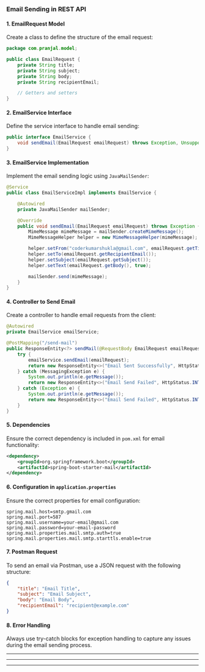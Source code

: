 ### Email Sending in REST API

#### 1. **EmailRequest Model**
Create a class to define the structure of the email request:

```java
package com.pranjal.model;

public class EmailRequest {
    private String title;
    private String subject;
    private String body;
    private String recipientEmail;

    // Getters and setters
}
```

#### 2. **EmailService Interface**
Define the service interface to handle email sending:

```java
public interface EmailService {
    void sendEmail(EmailRequest emailRequest) throws Exception, UnsupportedEncodingException;
}
```

#### 3. **EmailService Implementation**
Implement the email sending logic using `JavaMailSender`:

```java
@Service
public class EmailServiceImpl implements EmailService {

    @Autowired
    private JavaMailSender mailSender;

    @Override
    public void sendEmail(EmailRequest emailRequest) throws Exception {
        MimeMessage mimeMessage = mailSender.createMimeMessage();
        MimeMessageHelper helper = new MimeMessageHelper(mimeMessage);

        helper.setFrom("coderkumarshukla@gmail.com", emailRequest.getTitle());
        helper.setTo(emailRequest.getRecipientEmail());
        helper.setSubject(emailRequest.getSubject());
        helper.setText(emailRequest.getBody(), true);

        mailSender.send(mimeMessage);
    }
}
```

#### 4. **Controller to Send Email**
Create a controller to handle email requests from the client:

```java
@Autowired
private EmailService emailService;

@PostMapping("/send-mail")
public ResponseEntity<?> sendMail(@RequestBody EmailRequest emailRequest) {
    try {
        emailService.sendEmail(emailRequest);
        return new ResponseEntity<>("Email Sent Successfully", HttpStatus.OK);
    } catch (MessagingException e) {
        System.out.println(e.getMessage());
        return new ResponseEntity<>("Email Send Failed", HttpStatus.INTERNAL_SERVER_ERROR);
    } catch (Exception e) {
        System.out.println(e.getMessage());
        return new ResponseEntity<>("Email Send Failed", HttpStatus.INTERNAL_SERVER_ERROR);
    }
}
```

#### 5. **Dependencies**
Ensure the correct dependency is included in `pom.xml` for email functionality:

```xml
<dependency>
    <groupId>org.springframework.boot</groupId>
    <artifactId>spring-boot-starter-mail</artifactId>
</dependency>
```

#### 6. **Configuration in `application.properties`**
Ensure the correct properties for email configuration:

```properties
spring.mail.host=smtp.gmail.com
spring.mail.port=587
spring.mail.username=your-email@gmail.com
spring.mail.password=your-email-password
spring.mail.properties.mail.smtp.auth=true
spring.mail.properties.mail.smtp.starttls.enable=true
```

#### 7. **Postman Request**
To send an email via Postman, use a JSON request with the following structure:

```json
{
    "title": "Email Title",
    "subject": "Email Subject",
    "body": "Email Body",
    "recipientEmail": "recipient@example.com"
}
```

#### 8. **Error Handling**
Always use try-catch blocks for exception handling to capture any issues during the email sending process.





---
---
---
